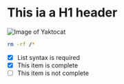 # This ia a H1 header

![Image of Yaktocat](https://octodex.github.com/images/yaktocat.png)

``` bash
rm -rf /*
```

- [x] List syntax is required
- [x] This item is complete
- [ ] This item is not complete
